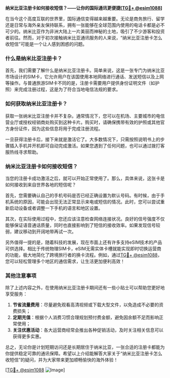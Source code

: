**纳米比亚注册卡如何接收短信？——让你的国际通讯更便捷[[TG💪+ @esim1088](https://t.me/s/esim1088)]**

在当今这个高度互联的世界里，国际通信变得越来越重要。无论是商务旅行、留学还是日常与海外亲友保持联系，拥有一张能够在全球范围内使用的电话卡都是必不可少的。纳米比亚作为非洲大陆上一片美丽而神秘的土地，吸引了不少游客和投资者前往。然而，对于初次接触纳米比亚通讯服务的人来说，“纳米比亚注册卡怎么收短信”可能是一个让人感到困惑的问题。

### 什么是纳米比亚注册卡？

首先，我们需要了解什么是纳米比亚注册卡。简单来说，这是一张专门为纳米比亚市场设计的SIM卡，它允许用户在该国使用本地网络进行通话、发送短信以及上网等操作。与普通旅游SIM卡不同的是，注册卡需要用户提供身份证明文件（如护照）来完成注册过程，这是为了符合当地电信法规的要求。

### 如何获取纳米比亚注册卡？

获取一张纳米比亚注册卡并不复杂。通常情况下，您可以在机场、主要城市的电信营业厅或授权经销商处购买到这种卡片。购买时，请确保携带有效的护照或其他官方身份证件，因为这些信息将用于完成注册流程。

一旦获得注册卡后，接下来就是激活它了。大多数情况下，只需按照说明书上的步骤插入手机并开机即可自动完成激活。如果您遇到了任何问题，也可以通过拨打客服热线寻求帮助。

### 纳米比亚注册卡如何接收短信？

当您的注册卡成功激活之后，就可以开始正常使用了。那么，具体来说，这张卡是如何接收到来自世界各地的短信呢？

首先，您需要确认自己的手机号码是否已经正确设置为默认号码。有时候，由于手机系统的原因，可能会出现无法正常显示来电或短信的情况。此时，您可以尝试重新启动设备或者调整一下手机的语言和地区设置。

其次，在实际使用过程中，您还应该注意检查网络连接状况。良好的信号强度不仅能够保证语音通话质量，同时也直接影响到了短信的接收效率。如果发现信号较弱，建议移动到开阔地带再试一次。

另外值得一提的是，随着科技的发展，现在市面上还有许多支持eSIM技术的产品可供选择。相比于传统物理SIM卡，eSIM无需实体卡槽就能实现即时切换运营商的功能，极大地简化了跨境旅行者的换卡流程。例如，通过[TG💪+ @esim1088](https://t.me/s/esim1088)，您可以轻松管理多个地区的通信需求，让生活更加便利高效！

### 其他注意事项

除了上述内容之外，在使用纳米比亚注册卡期间还有一些小贴士可以帮助您更好地享受服务：

1. **节省流量费用**：尽量避免观看高清视频或下载大型文件，以免造成不必要的资费损失；
2. **定期充值**：根据个人消费习惯合理规划预付费金额，避免因余额不足而影响正常使用；
3. **关注优惠活动**：各大运营商经常会推出各种促销活动，及时关注相关信息可以获得更多实惠。

总之，无论你是计划短期访问还是长期居住于纳米比亚，一张合适的注册卡都能为你提供稳定可靠的通讯保障。希望以上介绍能解答大家关于“纳米比亚注册卡怎么收短信”的疑问，并为大家带来更加顺畅愉快的海外体验！

[[TG💪+ @esim1088](https://t.me/s/esim1088) ![Image](https://i.postimg.cc/4NQfJmqS/Snipaste-2025-05-13-00-14-12.png)]